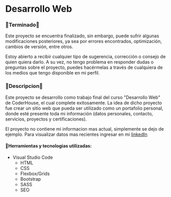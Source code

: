 # Desarrollo Web

### 🔋Terminado🔋
Este proyecto se encuentra finalizado, sin embargo, puede sufrir algunas modificaciones posteriores, ya sea por errores encontrados, optimización, cambios de versión, entre otros.

Estoy abierto a recibir cualquier tipo de sugerencia, corrección o consejo de quien quiera darlo. A su vez, no tengo problema en responder dudas o preguntas sobre el proyecto, puedes hacérmelas a través de cualquiera de los medios que tengo disponible en mi perfil.

### 📰Descripcion📰
Este proyecto se desarrollo como trabajo final del curso "Desarrollo Web" de CoderHouse, el cual complete exitosamente. La idea de dicho proyecto fue crear un sitio web que pueda ser utilizado como un portafolio personal, donde esté presente toda mi información (datos personales, contacto, servicios, proyectos y certificaciones).

El proyecto no contiene mi informacion mas actual, simplemente se dejo de ejemplo. Para visualizar datos mas recientes ingresar en mi [linkedIn](https://www.linkedin.com/in/agustin-gonzalo-togni-balassi-203444243/)

#### 🔧Herramientas y tecnologias utilizadas:

- Visual Studio Code
	- HTML
	- CSS
	- Flexbox/Grids
	- Bootstrap
	- SASS
	- SEO
